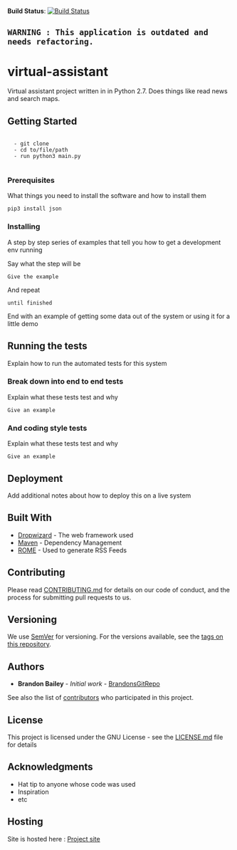 **Build Status**: [![Build Status](https://img.shields.io/badge/build-FAIL-red.svg)](https://github.com/BrandonsGitRepo/virtual-assistant/tree/master/assistant)

## `WARNING : This application is outdated and needs refactoring.`


# virtual-assistant

Virtual assistant project written in in Python 2.7. Does things like read news and search maps.


## Getting Started

```

  - git clone
  - cd to/file/path
  - run python3 main.py
  
```

### Prerequisites

What things you need to install the software and how to install them

```
pip3 install json
```

### Installing

A step by step series of examples that tell you how to get a development env running

Say what the step will be

```
Give the example
```

And repeat

```
until finished
```

End with an example of getting some data out of the system or using it for a little demo

## Running the tests

Explain how to run the automated tests for this system

### Break down into end to end tests

Explain what these tests test and why

```
Give an example
```

### And coding style tests

Explain what these tests test and why

```
Give an example
```

## Deployment

Add additional notes about how to deploy this on a live system

## Built With

* [Dropwizard](http://www.dropwizard.io/1.0.2/docs/) - The web framework used
* [Maven](https://maven.apache.org/) - Dependency Management
* [ROME](https://rometools.github.io/rome/) - Used to generate RSS Feeds

## Contributing

Please read [CONTRIBUTING.md](https://github.com/BrandonsGitRepo/virtual-assistant/blob/master/docs/CONTRIBUTING.md) for details on our code of conduct, and the process for submitting pull requests to us.

## Versioning

We use [SemVer](http://semver.org/) for versioning. For the versions available, see the [tags on this repository](https://github.com/BrandonsGitRepo/virtual-assistant/tags).

## Authors

* **Brandon Bailey** - *Initial work* - [BrandonsGitRepo](https://github.com/BrandonsGitRepo)

See also the list of [contributors](https://github.com/your/project/contributors) who participated in this project.

## License

This project is licensed under the GNU License - see the [LICENSE.md](https://github.com/BrandonsGitRepo/virtual-assistant/blob/master/docs/LICENSE.md) file for details

## Acknowledgments

* Hat tip to anyone whose code was used
* Inspiration
* etc

## Hosting

Site is hosted here : [Project site](https://brandonsgitrepo.github.io/virtual-assistant/)
